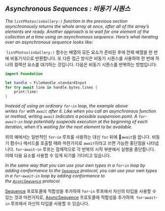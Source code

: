 ## *Asynchronous Sequences : 비동기 시퀀스*

*The `listPhotos(inGallery:)` function in the previous section asynchronously returns the whole array at once, after all of the array’s elements are ready. Another approach is to wait for one element of the collection at a time using an asynchronous sequence. Here’s what iterating over an asynchronous sequence looks like:*

 `listPhotos(inGallery:)` 함수는 배열의 모든 요소가 준비된 후에 전체 배열을 한 번에 비동기식으로 반환합니다. 또 다른 접근 방식은 비동기 시퀀스를 사용하여 한 번에 하나의 컬렉션 요소를 대기하는 것입니다. 다음은 비동기 시퀀스를 반복하는 방법입니다:

```swift
import Foundation

let handle = FileHandle.standardInput
for try await line in handle.bytes.lines {
    print(line)
}
```

*Instead of using an ordinary `for`-`in` loop, the example above writes `for` with `await` after it. Like when you call an asynchronous function or method, writing `await` indicates a possible suspension point. A `for`-`await`-`in` loop potentially suspends execution at the beginning of each iteration, when it’s waiting for the next element to be available.*

위의 예에서는 일반적인 `for`-`in` 루프를 사용하는 대신 `for` 뒤에 `await`을 씁니다. 비동기 함수나 메서드를 호출할 때와 마찬가지로 `await`이라고 쓰면 가능한 중단점을 나타냅니다. `for`-`await`-`in` 루프는 잠재적으로 각 반복의 시작 부분에서 실행을 중단합니다. 이때 다음 요소를 사용할 수 있게 되기를 기다리고 있습니다.

*In the same way that you can use your own types in a `for`-`in` loop by adding conformance to the [`Sequence`](https://developer.apple.com/documentation/swift/sequence) protocol, you can use your own types in a `for`-`await`-`in` loop by adding conformance to the [`AsyncSequence`](https://developer.apple.com/documentation/swift/asyncsequence) protocol.*

[Sequence](https://developer.apple.com/documentation/swift/sequence) 프로토콜에 적합성을 추가하여 `for`-`in` 루프에서 자신의 타입을 사용할 수 있는 것과 마찬가지로, [AsyncSequence](https://developer.apple.com/documentation/swift/asyncsequence) 프로토콜에 적합성을 추가하여  `for`-`await`-`in` 루프에서 자신의 타입을 사용할 수 있습니다.

